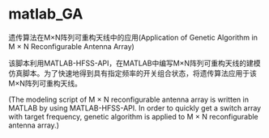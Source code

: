 # matlab_GA
遗传算法在M×N阵列可重构天线中的应用(Application of Genetic Algorithm in M × N Reconfigurable Antenna Array)

该脚本利用MATLAB-HFSS-API，在MATLAB中编写M×N阵列可重构天线的建模仿真脚本。为了快速地得到具有指定频率的开关组合状态，将遗传算法应用于该M×N阵列可重构天线。

(The modeling script of M × N reconfigurable antenna array is written in MATLAB by using MATLAB-HFSS-API. In order to quickly get a switch array with target frequency, genetic algorithm is applied to M × N reconfigurable antenna array.)
